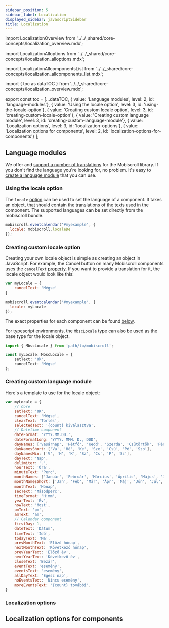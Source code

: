 ```yaml
---
sidebar_position: 5
sidebar_label: Localization
displayed_sidebar: javascriptSidebar
title: Localization
---
```


import LocalizationOverview from '../../_shared/core-concepts/localization_overview.mdx';

import LocalizationAlloptions from '../../_shared/core-concepts/localization_alloptions.mdx';

import LocalizationAllcomponentsList from '../../_shared/core-concepts/localization_allcomponents_list.mdx';

import { toc as dataTOC } from '../../_shared/core-concepts/localization_overview.mdx';

export const toc = [...dataTOC, 
  { value: 'Language modules', level: 2, id: 'language-modules'},
  { value: 'Using the locale option', level: 3, id: 'using-the-locale-option'},
  { value: 'Creating custom locale option', level: 3, id: 'creating-custom-locale-option'},
  { value: 'Creating custom language module', level: 3, id: 'creating-custom-language-module'},
  { value: 'Localization options', level: 3, id: 'localization-options'},
  { value: 'Localization options for components', level: 2, id: 'localization-options-for-components'}
];

<LocalizationOverview />

<h2 id="language-modules">Language modules</h2>

We offer and [support a number of translations](../core-concepts/localization#localization-locale) for the Mobiscroll library. If you don't find the language you're looking for, no problem. It's easy to [create a language module](../core-concepts/localization#creating-custom-language-module) that you can use.

<h3 id="using-the-locale-option">Using the locale option</h3>

The `locale` [option](../core-concepts/localization#localization-locale) can be used to set the language of a component. It takes an object, that should contain the translations of the texts used in the component. The supported languages can be set directly from the mobiscroll bundle.

```javascript title='Locale option usage'
mobiscroll.eventcalendar('#myexample', {
  locale: mobiscroll.localeDe
});
```

<h3 id="creating-custom-locale-option">Creating custom locale option</h3>

Creating your own locale object is simple as creating an object in JavaScript. For example, the Cancel button on many Mobiscroll components uses the `cancelText` [property](../core-concepts/localization#localization-cancelText). If you want to provide a translation for it, the locale object would look like this:

```javascript title='Creating a locale object'
var myLocale = {
    cancelText: 'Mégse'
}

mobiscroll.eventcalendar('#myexample', {
  locale: myLocale
});
```

The exact properties for each component can be found [below](#localization-options-for-components).

For typescript environments, the `MbscLocale` type can also be used as the base type for the locale object.

```ts title='Example with types'
import { MbscLocale } from 'path/to/mobiscroll';

const myLocale: MbscLocale = {
    setText: 'Ok',
    cancelText: 'Mégse'
};
```

<h3 id="creating-custom-language-module">Creating custom language module</h3>

Here's a template to use for the locale object:

```javascript title='Template'
var myLocale = {
    // Core
    setText: 'OK',
    cancelText: 'Mégse',
    clearText: 'Törlés',
    selectedText: '{count} kiválasztva',
    // Datetime component
    dateFormat: 'YYYY.MM.DD.',
    dateFormatLong: 'YYYY. MMM. D., DDD',
    dayNames: ['Vasárnap', 'Hétfő', 'Kedd', 'Szerda', 'Csütörtök', 'Péntek', 'Szombat'],
    dayNamesShort: ['Va', 'Hé', 'Ke', 'Sze', 'Csü', 'Pé', 'Szo'],
    dayNamesMin: ['V', 'H', 'K', 'Sz', 'Cs', 'P', 'Sz'],
    dayText: 'Nap',
    delimiter: '.',
    hourText: 'Óra',
    minuteText: 'Perc',
    monthNames: ['Január', 'Február', 'Március', 'Április', 'Május', 'Június', 'Július', 'Augusztus', 'Szeptember', 'Október', 'November', 'December'],
    monthNamesShort: ['Jan', 'Feb', 'Már', 'Ápr', 'Máj', 'Jún', 'Júl', 'Aug', 'Szep', 'Okt', 'Nov', 'Dec'],
    monthText: 'Hónap',
    secText: 'Másodperc',
    timeFormat: 'H:mm',
    yearText: 'Év',
    nowText: 'Most',
    pmText: 'pm',
    amText: 'am',
    // Calendar component
    firstDay: 1,
    dateText: 'Dátum',
    timeText: 'Idő',
    todayText: 'Ma',
    prevMonthText: 'Előző hónap',
    nextMonthText: 'Következő hónap',
    prevYearText: 'Előző év',
    nextYearText: 'Következő év',
    closeText: 'Bezár',
    eventText: 'esemény',
    eventsText: 'esemény',
    allDayText: 'Egész nap',
    noEventsText: 'Nincs esemény',
    moreEventsText: '{count} további',
}
```

<h3 id="localization-options">Localization options</h3>

<LocalizationAlloptions />

<h2 id="localization-options-for-components">Localization options for components</h2>

<LocalizationAllcomponentsList />
